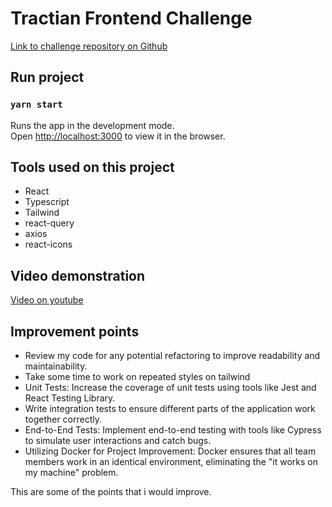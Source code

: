 # Tractian Frontend Challenge

[Link to challenge repository on Github](https://github.com/tractian/challenges/tree/main/front-end)

## Run project

### `yarn start`

Runs the app in the development mode.\
Open [http://localhost:3000](http://localhost:3000) to view it in the browser.

## Tools used on this project

- React
- Typescript
- Tailwind
- react-query
- axios
- react-icons

## Video demonstration

[Video on youtube](https://youtu.be/sdQ26TXjtmg)

## Improvement points

- Review my code for any potential refactoring to improve readability and maintainability.
- Take some time to work on repeated styles on tailwind
- Unit Tests: Increase the coverage of unit tests using tools like Jest and React Testing Library.
- Write integration tests to ensure different parts of the application work together correctly.
- End-to-End Tests: Implement end-to-end testing with tools like Cypress to simulate user interactions and catch bugs.
- Utilizing Docker for Project Improvement: Docker ensures that all team members work in an identical environment, eliminating the "it works on my machine" problem.

This are some of the points that i would improve.
